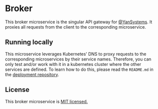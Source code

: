 # Broker

This broker microservice is the singular API gateway for [@YanSystems](https://github.com/YanSystems). It proxies all requests from the client to the corresponding microservice.

## Running locally

This microservice leverages Kubernetes' DNS to proxy requests to the corresponding microservices by their service names. Therefore, you can only test and/or work with it in a kubernetes cluster where the other services are defined. To learn how to do this, please read the `README.md` in the [deployment repository](https://github.com/YanSystems/k8s).

## License

This broker microservice is [MIT licensed.](https://github.com/YanSystems/broker/blob/main/LICENSE)